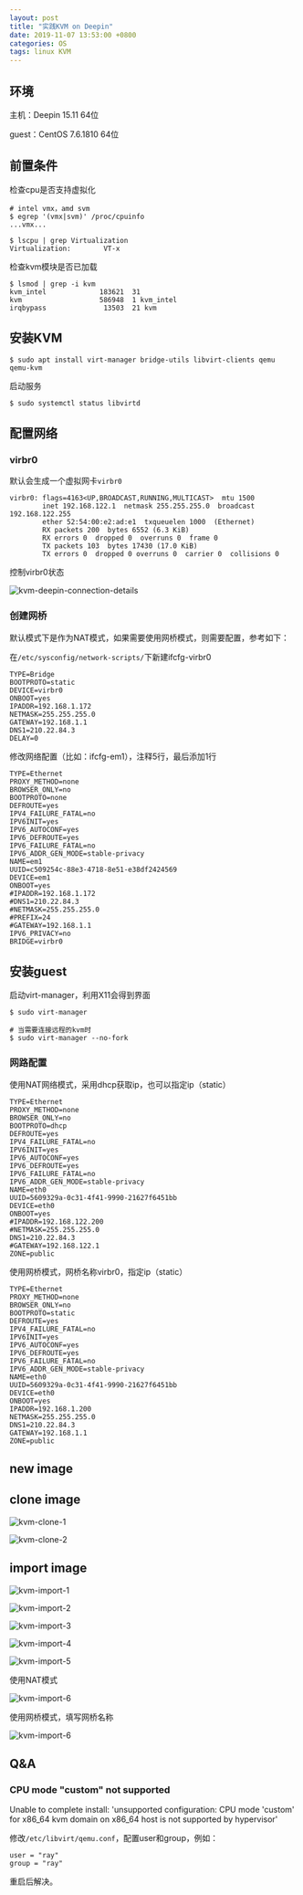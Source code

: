 ```yaml
---
layout: post
title: "实践KVM on Deepin"
date: 2019-11-07 13:53:00 +0800
categories: OS
tags: linux KVM
---
```


## 环境

主机：Deepin 15.11 64位

guest：CentOS 7.6.1810 64位

## 前置条件

检查cpu是否支持虚拟化

```shell
# intel vmx，amd svm
$ egrep '(vmx|svm)' /proc/cpuinfo
...vmx...

$ lscpu | grep Virtualization
Virtualization:        VT-x
```

检查kvm模块是否已加载

```shell
$ lsmod | grep -i kvm
kvm_intel             183621  31 
kvm                   586948  1 kvm_intel
irqbypass              13503  21 kvm
```

## 安装KVM

```shell
$ sudo apt install virt-manager bridge-utils libvirt-clients qemu qemu-kvm
```

启动服务

```shell
$ sudo systemctl status libvirtd
```

## 配置网络

### virbr0

默认会生成一个虚拟网卡`virbr0`

```
virbr0: flags=4163<UP,BROADCAST,RUNNING,MULTICAST>  mtu 1500
        inet 192.168.122.1  netmask 255.255.255.0  broadcast 192.168.122.255
        ether 52:54:00:e2:ad:e1  txqueuelen 1000  (Ethernet)
        RX packets 200  bytes 6552 (6.3 KiB)
        RX errors 0  dropped 0  overruns 0  frame 0
        TX packets 103  bytes 17430 (17.0 KiB)
        TX errors 0  dropped 0 overruns 0  carrier 0  collisions 0
```

控制virbr0状态

![kvm-deepin-connection-details](/images/kvm-deepin-connection-details.png)

### 创建网桥

默认模式下是作为NAT模式，如果需要使用网桥模式，则需要配置，参考如下：

在`/etc/sysconfig/network-scripts/`下新建ifcfg-virbr0

```
TYPE=Bridge
BOOTPROTO=static
DEVICE=virbr0
ONBOOT=yes
IPADDR=192.168.1.172
NETMASK=255.255.255.0
GATEWAY=192.168.1.1
DNS1=210.22.84.3
DELAY=0
```

修改网络配置（比如：ifcfg-em1），注释5行，最后添加1行

```
TYPE=Ethernet
PROXY_METHOD=none
BROWSER_ONLY=no
BOOTPROTO=none
DEFROUTE=yes
IPV4_FAILURE_FATAL=no
IPV6INIT=yes
IPV6_AUTOCONF=yes
IPV6_DEFROUTE=yes
IPV6_FAILURE_FATAL=no
IPV6_ADDR_GEN_MODE=stable-privacy
NAME=em1
UUID=c509254c-88e3-4718-8e51-e38df2424569
DEVICE=em1
ONBOOT=yes
#IPADDR=192.168.1.172
#DNS1=210.22.84.3
#NETMASK=255.255.255.0
#PREFIX=24
#GATEWAY=192.168.1.1
IPV6_PRIVACY=no
BRIDGE=virbr0
```

## 安装guest

启动virt-manager，利用X11会得到界面

```shell
$ sudo virt-manager

# 当需要连接远程的kvm时
$ sudo virt-manager --no-fork
```

### 网路配置

使用NAT网络模式，采用dhcp获取ip，也可以指定ip（static）

```
TYPE=Ethernet
PROXY_METHOD=none
BROWSER_ONLY=no
BOOTPROTO=dhcp
DEFROUTE=yes
IPV4_FAILURE_FATAL=no
IPV6INIT=yes
IPV6_AUTOCONF=yes
IPV6_DEFROUTE=yes
IPV6_FAILURE_FATAL=no
IPV6_ADDR_GEN_MODE=stable-privacy
NAME=eth0
UUID=5609329a-0c31-4f41-9990-21627f6451bb
DEVICE=eth0
ONBOOT=yes
#IPADDR=192.168.122.200
#NETMASK=255.255.255.0
DNS1=210.22.84.3
#GATEWAY=192.168.122.1
ZONE=public
```

使用网桥模式，网桥名称virbr0，指定ip（static）

```
TYPE=Ethernet
PROXY_METHOD=none
BROWSER_ONLY=no
BOOTPROTO=static
DEFROUTE=yes
IPV4_FAILURE_FATAL=no
IPV6INIT=yes
IPV6_AUTOCONF=yes
IPV6_DEFROUTE=yes
IPV6_FAILURE_FATAL=no
IPV6_ADDR_GEN_MODE=stable-privacy
NAME=eth0
UUID=5609329a-0c31-4f41-9990-21627f6451bb
DEVICE=eth0
ONBOOT=yes
IPADDR=192.168.1.200
NETMASK=255.255.255.0
DNS1=210.22.84.3
GATEWAY=192.168.1.1
ZONE=public
```

## new image

## clone image

![kvm-clone-1](/images/kvm-clone-1.png)

![kvm-clone-2](/images/kvm-clone-2.png)

## import image

![kvm-import-1](/images/kvm-import-1.png)

![kvm-import-2](/images/kvm-import-2.png)

![kvm-import-3](/images/kvm-import-3.png)

![kvm-import-4](/images/kvm-import-4.png)

![kvm-import-5](/images/kvm-import-5.png)

使用NAT模式

![kvm-import-6](/images/kvm-deepin-network-nat.png)

使用网桥模式，填写网桥名称

![kvm-import-6](/images/kvm-import-6.png)

## Q&A

### CPU mode "custom" not supported

Unable to complete install: 'unsupported configuration: CPU mode 'custom' for x86_64 kvm domain on x86_64 host is not supported by hypervisor'

修改`/etc/libvirt/qemu.conf`，配置user和group，例如：

```
user = "ray"
group = "ray"
```

重启后解决。